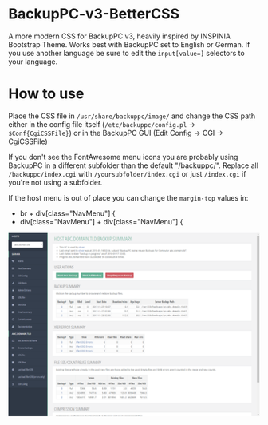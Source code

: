 # BackupPC-v3-BetterCSS
A more modern CSS for BackupPC v3, heavily inspired by INSPINIA Bootstrap Theme. Works best with BackupPC set to English or German. If you use another language be sure to edit the `input[value=]` selectors to your language.

# How to use
Place the CSS file in `/usr/share/backuppc/image/` and change the CSS path either in the config file itself (`/etc/backuppc/config.pl` -> `$Conf{CgiCSSFile}`) or in the BackupPC GUI (Edit Config -> CGI -> CgiCSSFile)

If you don't see the FontAwesome menu icons you are probably using BackupPC in a different subfolder than the default "/backuppc/". Replace all `/backuppc/index.cgi` with `/yoursubfolder/index.cgi` or just `/index.cgi` if you're not using a subfolder.

If the host menu is out of place you can change the `margin-top` values in:
* br + div[class="NavMenu"] {
* div[class="NavMenu"] + div[class="NavMenu"] {

![Preview](preview.png "Preview")
